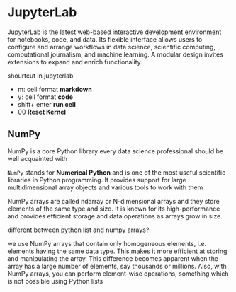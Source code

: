 # JupyterLab

JupyterLab is the latest web-based interactive development environment for notebooks, code, and data. Its flexible interface allows users to configure and arrange workflows in data science, scientific computing, computational journalism, and machine learning. A modular design invites extensions to expand and enrich functionality.

shourtcut in jupyterlab

- m: cell format **markdown**
- y: cell format **code**
- shift+ enter **run cell**
- 00 **Reset Kernel**

## NumPy

NumPy is a core Python library every data science professional should be well acquainted with

`NumPy` stands for **Numerical Python** and is one of the most useful scientific libraries in Python programming. It provides support for large multidimensional array objects and various tools to work with them

NumPy arrays are called ndarray or N-dimensional arrays and they store elements of the same type and size. It is known for its high-performance and provides efficient storage and data operations as arrays grow in size.

different between python list and numpy arrays?

we use NumPy arrays that contain only homogeneous elements, i.e. elements having the same data type. This makes it more efficient at storing and manipulating the array. This difference becomes apparent when the array has a large number of elements, say thousands or millions. Also, with NumPy arrays, you can perform element-wise operations, something which is not possible using Python lists
